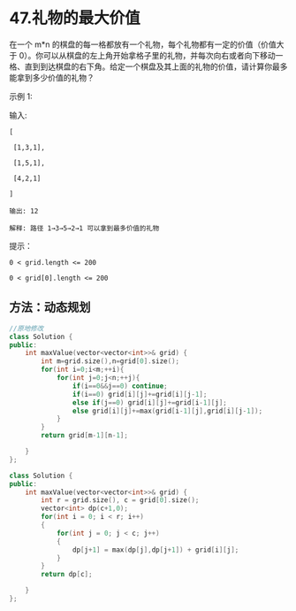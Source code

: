 # 47.礼物的最大价值

在一个 m*n 的棋盘的每一格都放有一个礼物，每个礼物都有一定的价值（价值大于 0）。你可以从棋盘的左上角开始拿格子里的礼物，并每次向右或者向下移动一格、直到到达棋盘的右下角。给定一个棋盘及其上面的礼物的价值，请计算你最多能拿到多少价值的礼物？ 

示例 1:

输入: 

```
[

 [1,3,1],

 [1,5,1],

 [4,2,1]

]

输出: 12

解释: 路径 1→3→5→2→1 可以拿到最多价值的礼物
```

 提示：

```
0 < grid.length <= 200

0 < grid[0].length <= 200
```



## 方法：动态规划

```C++
//原地修改
class Solution {
public:
    int maxValue(vector<vector<int>>& grid) {
        int m=grid.size(),n=grid[0].size();
        for(int i=0;i<m;++i){
            for(int j=0;j<n;++j){
                if(i==0&&j==0) continue;
                if(i==0) grid[i][j]+=grid[i][j-1];
                else if(j==0) grid[i][j]+=grid[i-1][j];
                else grid[i][j]+=max(grid[i-1][j],grid[i][j-1]);
            }
        }
        return grid[m-1][n-1];

    }
};
```



```C++
class Solution {
public:
    int maxValue(vector<vector<int>>& grid) {
        int r = grid.size(), c = grid[0].size();
        vector<int> dp(c+1,0);
        for(int i = 0; i < r; i++)
        {
            for(int j = 0; j < c; j++)
            {
                dp[j+1] = max(dp[j],dp[j+1]) + grid[i][j];   
            }
        }
        return dp[c];

    }
};
```

